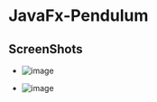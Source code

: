 # JavaFx-Pendulum

## ScreenShots
- ![image](https://user-images.githubusercontent.com/33639948/69685255-dc15a400-10cc-11ea-8f89-000f3752bdcf.png)

- ![image](https://user-images.githubusercontent.com/33639948/69685258-dddf6780-10cc-11ea-8681-04e6a8773351.png)
